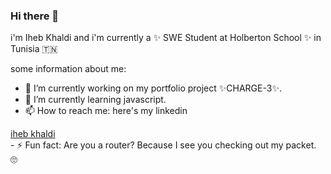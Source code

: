 ### Hi there 👋
i'm Iheb Khaldi and i'm currently a ✨ SWE Student at Holberton School ✨ in Tunisia 🇹🇳

some information about me:

- 🔭 I’m currently working on my portfolio project ✨CHARGE-3✨.
- 🌱 I’m currently learning javascript.
- 📫 How to reach me: here's my linkedin 
<div class="LI-profile-badge"  data-version="v1" data-size="medium" data-locale="en_US" data-type="vertical" data-theme="dark" data-vanity="iheb-khaldi-a199b4193"><a class="LI-simple-link" href='https://tn.linkedin.com/in/iheb-khaldi-a199b4193?trk=profile-badge'>iheb khaldi</a></div>
- ⚡ Fun fact: Are you a router? Because I see you checking out my packet. 🙄
